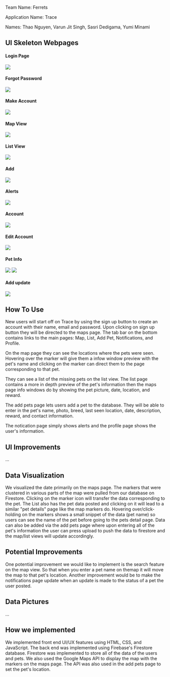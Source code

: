 Team Name: Ferrets

Application Name: Trace

Names:
Thao Nguyen,
Varun Jit Singh,
Sasri Dedigama,
Yumi Minami

## UI Skeleton Webpages

#### Login Page
![](1.PNG)
#### Forgot Password
![](2.PNG)
#### Make Account
![](3.PNG)
#### Map View
![](4.PNG)
#### List View
![](5.PNG)
#### Add
![](6.PNG)
#### Alerts
![](7.PNG)
#### Account
![](8.PNG)
#### Edit Account
![](9.PNG)
#### Pet Info
![](10.PNG)
![](11.PNG)
#### Add update
![](12.PNG)



## How To Use
New users will start off on Trace by using the sign up button to create an account with their name, email and password. Upon clicking on sign up button they will be directed to the maps page. The tab bar on the bottom contains links to the main pages: Map, List, Add Pet, Notifications, and Profile. 

On the map page they can see the locations where the pets were seen. Hovering over the marker will give them a infow window preview with the pet's name and clicking on the marker can direct them to the page corresponding to that pet. 

They can see a list of the missing pets on the list view. The list page contains a more in depth preview of the pet's information then the maps page info windows do by showing the pet picture, date, location, and reward. 

The add pets page lets users add a pet to the database. They will be able to enter in the pet's name, photo, breed, last seen location, date, description, reward, and contact information. 

The notication page simply shows alerts and the profile page shows the user's information. 

## UI Improvements
...

## Data Visualization
We visualized the date primarily on the maps page. The markers that were clustered in various parts of the map were pulled from our database on Firestore. Clicking on the marker icon will transfer the data corresponding to the pet. The List also has the pet data posted and clicking on it will lead to a similar "pet details" page like the map markers do. Hovering over/click-holding on the markers shows a small snippet of the data (pet name) so users can see the name of the pet before going to the pets detail page. Data can also be added via the add pets page where upon entering all of the pet's information the user can press upload to push the data to firestore and the map/list views will update accordingly. 

## Potential Improvements
One potential improvement we would like to implement is the search feature on the map view. So that when you enter a pet name on themap it will move the map to that pet's location. Another improvement would be to make the notifications page update when an update is made to the status of a pet the user posted. 

## Data Pictures
...

## How we implemented
We implemented front end UI/UX features using HTML, CSS, and JavaScript. The back end was implemented using Firebase's Firestore database. Firestore was implemented to store all of the data of the users and pets. We also used the Google Maps API to display the map with the markers on the maps page. The API was also used in the add pets page to set the pet's location. 



